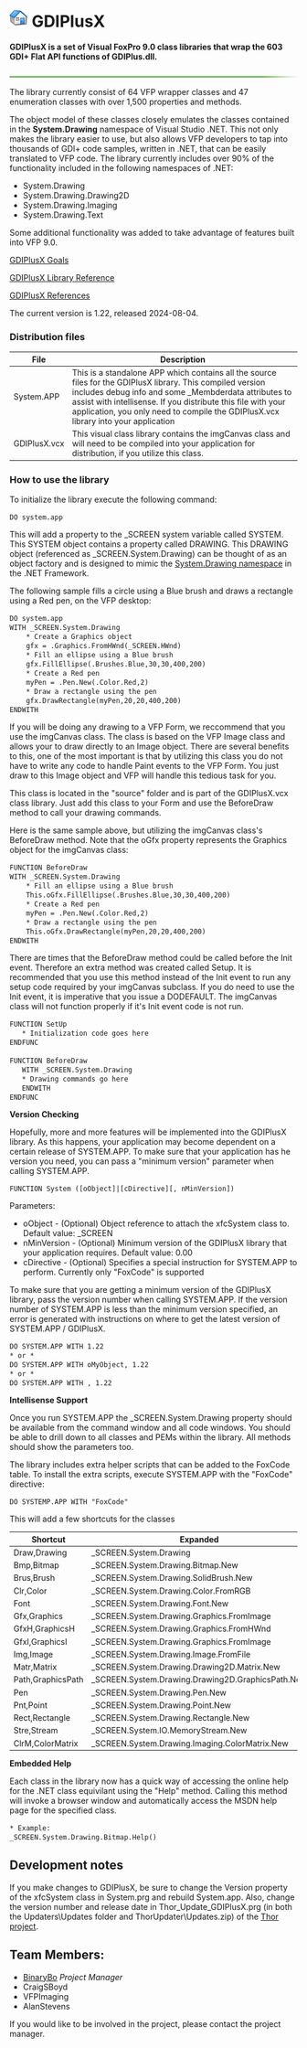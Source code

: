 # ![](documents/images/GDIPlusX_home.png) GDIPlusX

**GDIPlusX is a set of Visual FoxPro 9.0 class libraries that wrap the 603 GDI+ Flat API functions of GDIPlus.dll.**

![](documents/images/GDIPlusX_hr-g.png)

The library currently consist of 64 VFP wrapper classes and 47 enumeration classes with over 1,500 properties and methods.

The object model of these classes closely emulates the classes contained in the **System.Drawing** namespace of Visual Studio .NET. This not only makes the library easier to use, but also allows VFP developers to tap into thousands of GDI+ code samples, written in .NET, that can be easily translated to VFP code. The library currently includes over 90% of the functionality included in the following namespaces of .NET:
* System.Drawing
* System.Drawing.Drawing2D
* System.Drawing.Imaging
* System.Drawing.Text

Some additional functionality was added to take advantage of features built into VFP 9.0.

[GDIPlusX Goals](documents/GDIPlusXGoals.md)

[GDIPlusX Library Reference](documents/GDIPlusX_Library_Reference.md)

[GDIPlusX References](documents/GDIPlusXReferences.md)

The current version is 1.22, released 2024-08-04.

### Distribution files

| File | Description |
| --- | --- |
| System.APP | This is a standalone APP which contains all the source files for the GDIPlusX library. This compiled version includes debug info and some \_Membderdata attributes to assist with intellisense. If you distribute this file with your application, you only need to compile the GDIPlusX.vcx library into your application |
| GDIPlusX.vcx | This visual class library contains the imgCanvas class and will need to be compiled into your application for distribution, if you utilize this class. |

### How to use the library

To initialize the library execute the following command:

```foxpro
DO system.app
```
This will add a property to the \_SCREEN system variable called SYSTEM. This SYSTEM object contains a property called DRAWING. This DRAWING object (referenced as \_SCREEN.System.Drawing) can be thought of as an object factory and is designed to mimic the [System.Drawing namespace](https://docs.microsoft.com/en-us/dotnet/api/system.drawing) in the .NET Framework.

The following sample fills a circle using a Blue brush and draws a rectangle using a Red pen, on the VFP desktop:

```foxpro
DO system.app
WITH _SCREEN.System.Drawing
    * Create a Graphics object
    gfx = .Graphics.FromHWnd(_SCREEN.HWnd)
    * Fill an ellipse using a Blue brush
    gfx.FillEllipse(.Brushes.Blue,30,30,400,200)
    * Create a Red pen
    myPen = .Pen.New(.Color.Red,2)
    * Draw a rectangle using the pen
    gfx.DrawRectangle(myPen,20,20,400,200)
ENDWITH
```

If you will be doing any drawing to a VFP Form, we reccommend that you use the imgCanvas class. The class is based on the VFP Image class and allows your to draw directly to an Image object. There are several benefits to this, one of the most important is that by utilizing this class you do not have to write any code to handle Paint events to the VFP Form. You just draw to this Image object and VFP will handle this tedious task for you.

This class is located in the "source" folder and is part of the GDIPlusX.vcx class library. Just add this class to your Form and use the BeforeDraw method to call your drawing commands.

Here is the same sample above, but utilizing the imgCanvas class's BeforeDraw method. Note that the oGfx property represents the Graphics object for the imgCanvas class:

```foxpro
FUNCTION BeforeDraw
WITH _SCREEN.System.Drawing
    * Fill an ellipse using a Blue brush
    This.oGfx.FillEllipse(.Brushes.Blue,30,30,400,200)
    * Create a Red pen
    myPen = .Pen.New(.Color.Red,2)
    * Draw a rectangle using the pen
    This.oGfx.DrawRectangle(myPen,20,20,400,200)
ENDWITH
```

There are times that the BeforeDraw method could be called before the Init event. Therefore an extra method was created called Setup. It is recommended that you use this method instead of the Init event to run any setup code required by your imgCanvas subclass. If you do need to use the Init event, it is imperative that you issue a DODEFAULT. The imgCanvas class will not function properly if it's Init event code is not run.

```foxpro
FUNCTION SetUp
   * Initialization code goes here
ENDFUNC

FUNCTION BeforeDraw
   WITH _SCREEN.System.Drawing
   * Drawing commands go here
   ENDWITH
ENDFUNC
```
**Version Checking**

Hopefully, more and more features will be implemented into the GDIPlusX library. As this happens, your application may become dependent on a certain release of SYSTEM.APP. To make sure that your application has he version you need, you can pass a "minimum version" parameter when calling SYSTEM.APP.

```foxpro
FUNCTION System ([oObject]|[cDirective][, nMinVersion])
```
Parameters:
* oObject - (Optional) Object reference to attach the xfcSystem class to. Default value: \_SCREEN
* nMinVersion - (Optional) Minimum version of the GDIPlusX library that your application requires. Default value: 0.00
* cDirective - (Optional) Specifies a special instruction for SYSTEM.APP to perform. Currently only "FoxCode" is supported

To make sure that you are getting a minimum version of the GDIPlusX library, pass the version number when calling SYSTEM.APP. If the version number of SYSTEM.APP is less than the minimum version specified, an error is generated with instructions on where to get the latest version of SYSTEM.APP / GDIPlusX.

```foxpro
DO SYSTEM.APP WITH 1.22
* or *
DO SYSTEM.APP WITH oMyObject, 1.22
* or *
DO SYSTEM.APP WITH , 1.22
```
**Intellisense Support**

Once you run SYSTEM.APP the \_SCREEN.System.Drawing property should be available from the command window and all code windows. You should be able to drill down to all classes and PEMs within the library. All methods should show the parameters too.

The library includes extra helper scripts that can be added to the FoxCode table. To install the extra scripts, execute SYSTEM.APP with the "FoxCode" directive:

```foxpro
DO SYSTEMP.APP WITH "FoxCode"
```

This will add a few shortcuts for the classes

| **Shortcut** | **Expanded** |
| --- | --- |
| Draw,Drawing | \_SCREEN.System.Drawing |
| Bmp,Bitmap | \_SCREEN.System.Drawing.Bitmap.New |
| Brus,Brush | \_SCREEN.System.Drawing.SolidBrush.New |
| Clr,Color | \_SCREEN.System.Drawing.Color.FromRGB |
| Font | \_SCREEN.System.Drawing.Font.New |
| Gfx,Graphics | \_SCREEN.System.Drawing.Graphics.FromImage |
| GfxH,GraphicsH | \_SCREEN.System.Drawing.Graphics.FromHWnd |
| GfxI,GraphicsI | \_SCREEN.System.Drawing.Graphics.FromImage |
| Img,Image | \_SCREEN.System.Drawing.Image.FromFile |
| Matr,Matrix | \_SCREEN.System.Drawing.Drawing2D.Matrix.New |
| Path,GraphicsPath | \_SCREEN.System.Drawing.Drawing2D.GraphicsPath.New |
| Pen | \_SCREEN.System.Drawing.Pen.New |
| Pnt,Point | \_SCREEN.System.Drawing.Point.New |
| Rect,Rectangle | \_SCREEN.System.Drawing.Rectangle.New |
| Stre,Stream | \_SCREEN.System.IO.MemoryStream.New |
| ClrM,ColorMatrix | \_SCREEN.System.Drawing.Imaging.ColorMatrix.New |

**Embedded Help**

Each class in the library now has a quick way of accessing the online help for the .NET class equivilant using the "Help" method. Calling this method will invoke a browser window and automatically access the MSDN help page for the specified class.

```foxpro
* Example:
_SCREEN.System.Drawing.Bitmap.Help()
```

## Development notes

If you make changes to GDIPlusX, be sure to change the Version property of the xfcSystem class in System.prg and rebuild System.app. Also, change the version number and release date in Thor_Update_GDIPlusX.prg (in both the Updaters\Updates folder and ThorUpdater\Updates.zip) of the [Thor project](https://github.com/VFPX/Thor).

## Team Members:
* [BinaryBo](https://github.com/binarybocp) _Project Manager_
* CraigSBoyd
* VFPImaging
* AlanStevens

If you would like to be involved in the project, please contact the project manager.
